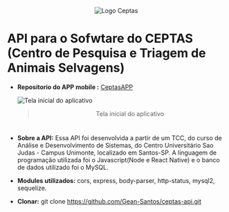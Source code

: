<p align="center"> 
    <img src="https://user-images.githubusercontent.com/37232748/80671525-7ca73000-8a80-11ea-8c1a-00897890e187.png" alt="Logo Ceptas"> 
</p>

#

# API para o Sofwtare do CEPTAS (Centro de Pesquisa e Triagem de Animais Selvagens)


* **Repositorio do APP mobile :**  [CeptasAPP](https://github.com/Gean-Santos/ceptas-app-react-native) 


    <img src="https://user-images.githubusercontent.com/37232748/80669560-17047500-8a7b-11ea-9124-10be4d09ad9e.jpg" alt="Tela inicial do aplicativo">
    <blockquote align="center">Tela inicial do aplicativo</blockquote>



#

* **Sobre a API:** Essa API foi desenvolvida a partir de um TCC, do curso de Análise e Desenvolvimento de Sistemas, do Centro Universitário Sao Judas - Campus Unimonte, localizado em Santos-SP. A linguagem de programação utilizada foi o Javascript(Node e React Native) e o banco de dados utilizado foi o MySQL. 

* **Modules utilizados:** cors, express, body-parser, http-status, mysql2, sequelize.

* **Clonar:** git clone https://github.com/Gean-Santos/ceptas-api.git


